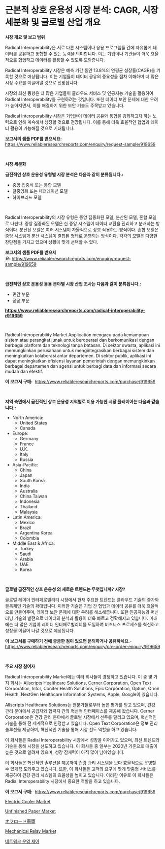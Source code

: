 <p><h1>근본적 상호 운용성 시장 분석: CAGR, 시장 세분화 및 글로벌 산업 개요</h1></p><p><strong>시장 개요 및 보고 범위</strong></p>
<p><p>Radical Interoperability은 서로 다른 시스템이나 응용 프로그램들 간에 자유롭게 데이터를 공유하고 통합할 수 있는 능력을 의미합니다. 이는 기업이나 기관들이 더욱 효율적으로 협업하고 데이터를 활용할 수 있도록 도와줍니다.</p><p>Radical Interoperability 시장은 예측 기간 동안 13.8%의 연평균 성장률(CAGR)을 기록할 것으로 예상됩니다. 이는 기업들이 데이터 공유의 중요성을 점차 이해하며 더 많은 시장 수요를 이끌어낼 것으로 전망됩니다.</p><p>시장의 최신 동향은 더 많은 기업들이 클라우드 서비스 및 인공지능 기술을 활용하여 Radical Interoperability를 구현하려는 것입니다. 또한 데이터 보안 문제에 대한 우려가 높아지면서, 이를 해결하기 위한 보안 기술도 주목받고 있습니다.</p><p>Radical Interoperability 시장은 기업들이 데이터 공유와 통합을 강화하고자 하는 노력으로 인해 계속해서 성장할 것으로 전망됩니다. 이를 통해 더욱 효율적인 협업과 데이터 활용이 가능해질 것으로 기대됩니다.</p></p>
<p><strong>보고서의 샘플 PDF를 받으세요:</strong> <a href="https://www.reliableresearchreports.com/enquiry/request-sample/919659">https://www.reliableresearchreports.com/enquiry/request-sample/919659</a></p>
<p>&nbsp;</p>
<p><strong>시장 세분화</strong></p>
<p><strong>급진적인 상호 운용성 유형별 시장 분석은 다음과 같이 분류됩니다.:</strong></p>
<p><ul><li>중앙 집중식 또는 통합 모델</li><li>탈중앙화 또는 페더레이션 모델</li><li>하이브리드 모델</li></ul></p>
<p>&nbsp;</p>
<p><p>Radical Interoperability의 시장 유형은 중앙 집중화된 모델, 분산된 모델, 혼합 모델로 나뉜다. 중앙 집중화된 모델은 한 중앙 시스템이 데이터 교환을 관리하고 분배하는 방식이다. 분산된 모델은 여러 시스템이 자율적으로 상호 작용하는 방식이다. 혼합 모델은 중앙 시스템과 분산 시스템이 결합된 형태로 운영되는 방식이다. 각각의 모델은 다양한 장단점을 가지고 있으며 상황에 맞게 선택할 수 있다.</p></p>
<p><strong>보고서의 샘플 PDF를 받으세요:</strong>&nbsp;<a href="https://www.reliableresearchreports.com/enquiry/request-sample/919659">https://www.reliableresearchreports.com/enquiry/request-sample/919659</a></p>
<p>&nbsp;</p>
<p><strong> 급진적인 상호 운용성 응용 분야별 시장 산업 조사는 다음과 같이 분류됩니다.:</strong></p>
<p><ul><li>민간 부문</li><li>공공 부문</li></ul></p>
<p><strong><a href="https://www.reliableresearchreports.com/radical-interoperability-r919659">https://www.reliableresearchreports.com/radical-interoperability-r919659</a></strong></p>
<p>&nbsp;</p>
<p><p>Radical Interoperability Market Application mengacu pada kemampuan sistem atau perangkat lunak untuk beroperasi dan berkomunikasi dengan berbagai platform dan teknologi tanpa batasan. Di sektor swasta, aplikasi ini memungkinkan perusahaan untuk mengintegrasikan berbagai sistem dan meningkatkan kolaborasi antar departemen. Di sektor publik, aplikasi ini dapat meningkatkan efisiensi layanan pemerintah dengan memungkinkan berbagai departemen dan agensi untuk berbagi data dan informasi secara mudah dan efektif.</p></p>
<p><strong>이 보고서 구매:</strong>&nbsp; <a href="https://www.reliableresearchreports.com/purchase/919659">https://www.reliableresearchreports.com/purchase/919659</a></p>
<p>&nbsp;</p>
<p><strong>지역 측면에서 급진적인 상호 운용성 지역별로 이용 가능한 시장 플레이어는 다음과 같습니다.:</strong></p>
<p><ul>
    <li>
        North America:
        <ul>
            <li>United States</li>
            <li>Canada</li>
        </ul>
    </li>
    <li>
        Europe:
        <ul>
            <li>Germany</li>
            <li>France</li>
            <li>U.K.</li>
            <li>Italy</li>
            <li>Russia</li>
        </ul>
    </li>
    <li>
        Asia-Pacific:
        <ul>
            <li>China</li>
            <li>Japan</li>
            <li>South Korea</li>
            <li>India</li>
            <li>Australia</li>
            <li>China Taiwan</li>
            <li>Indonesia</li>
            <li>Thailand</li>
            <li>Malaysia</li>
        </ul>
    </li>
    <li>
        Latin America:
        <ul>
            <li>Mexico</li>
            <li>Brazil</li>
            <li>Argentina Korea</li>
            <li>Colombia</li>
        </ul>
    </li>
    <li>
        Middle East & Africa:
        <ul>
            <li>Turkey</li>
            <li>Saudi</li>
            <li>Arabia</li>
            <li>UAE</li>
            <li>Korea</li>
        </ul>
    </li>
    </ul></p>
<p>&nbsp;</p>
<p><strong>글로벌 급진적인 상호 운용성 의 새로운 트렌드는 무엇입니까? 시장?</strong></p>
<p><p>글로벌 레이더 인터페로빌리티 시장에서 현재 주요한 트렌드는 클라우드 기술의 증가와 블록체인 기술의 확대입니다. 이러한 기술은 기업 간 협업과 데이터 공유를 더욱 효율적으로 만들어주며, 데이터 보안 문제에 대한 우려를 해소해줍니다. 또한 인공지능과 머신러닝 기술의 발전으로 데이터의 분석과 활용이 더욱 빠르고 정확해지고 있습니다. 미래에는 더 많은 기업이 레이더 인터페로빌리티를 도입하여 비즈니스 프로세스를 혁신하고 성장을 이끌어 나갈 것으로 예상됩니다.</p></p>
<p><strong>이 보고서를 구매하기 전에 궁금한 점이 있으면 문의하거나 공유하세요.</strong>- <a href="https://www.reliableresearchreports.com/enquiry/pre-order-enquiry/919659">https://www.reliableresearchreports.com/enquiry/pre-order-enquiry/919659</a></p>
<p>&nbsp;</p>
<p><strong>주요 시장 참여자</strong></p>
<p><p>Radical Interoperability Market에는 여러 회사들이 경쟁하고 있습니다. 이 중 몇 가지 회사는 Allscripts Healthcare Solutions, Cerner Corporation, Open Text Corporation, Infor, Conifer Health Solutions, Epic Corporation, Optum, Orion Health, NextGen Healthcare Information Systems, Apple, Google이 있습니다.</p><p>Allscripts Healthcare Solutions는 전문가들로부터 높은 평가를 받고 있으며, 건강 관리 분야에서 공급자와 협력자 간의 혁신적 인터페이스를 제공해 왔습니다. Cerner Corporation은 건강 관리 분야에서 글로벌 시장에서 선두를 달리고 있으며, 혁신적인 기술을 통해 전 세계적으로 인정받고 있습니다. Open Text Corporation은 정보 관리 솔루션을 제공하며, 혁신적인 기술을 통해 시장 선도 역할을 하고 있습니다.</p><p>이 회사들은 Radial Interoperability 시장에서 성장을 이어가고 있으며, 최신 트렌드와 기술을 통해 시장을 선도하고 있습니다. 이 회사들 중 일부는 2020년 기준으로 매출이 높은 것으로 알려져 있으며, 성장 잠재력이 아직 많이 남아있습니다.</p><p>이 회사들은 혁신적인 솔루션을 제공하여 건강 관리 시스템을 보다 효율적으로 운영할 수 있게끔 도와주고 있습니다. 또한, 이 회사들은 고객의 요구에 맞게 맞춤형 서비스를 제공하여 건강 관리 시스템의 효율성을 높이고 있습니다. 이러한 이유로 이 회사들은 Radial Interoperability 시장에서 중요한 역할을 하고 있습니다.</p></p>
<p><strong>이 보고서 구매:</strong>&nbsp;&nbsp;<a href="https://www.reliableresearchreports.com/purchase/919659">https://www.reliableresearchreports.com/purchase/919659</a></p>
<p><p><a href="https://github.com/vimar16th/Market-Research-Report-List-4/blob/main/electric-cooler-market.md">Electric Cooler Market</a></p><p><a href="https://issuu.com/reportprime-2/docs/unfinished-paper-market-size-2030.pptx">Unfinished Paper Market</a></p><p><a href="https://github.com/mohamedbakry57/Market-Research-Report-List-3/blob/main/428567822365.md">オフロード車両</a></p><p><a href="https://github.com/luckyshygirl/Market-Research-Report-List-4/blob/main/mechanical-relay-market.md">Mechanical Relay Market</a></p><p><a href="https://github.com/KellyLyncyh543964/Market-Research-Report-List-1/blob/main/330409020400.md">네트워크 운영 제어</a></p></p>